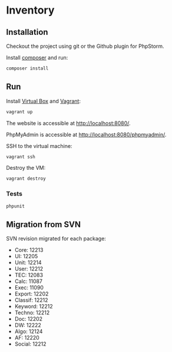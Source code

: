 # Inventory

## Installation

Checkout the project using git or the Github plugin for PhpStorm.

Install [composer](http://getcomposer.org/doc/00-intro.md) and run:

```bash
composer install
```

## Run

Install [Virtual Box](https://www.virtualbox.org/wiki/Downloads) and [Vagrant](http://www.vagrantup.com/):

```bash
vagrant up
```

The website is accessible at [http://localhost:8080/](http://localhost:8080/).

PhpMyAdmin is accessible at [http://localhost:8080/phpmyadmin/](http://localhost:8080/phpmyadmin/).

SSH to the virtual machine:

```bash
vagrant ssh
```

Destroy the VM:

```bash
vagrant destroy
```

### Tests

```bash
phpunit
```

## Migration from SVN

SVN revision migrated for each package:

- Core: 12213
- UI: 12205
- Unit: 12214
- User: 12212
- TEC: 12083
- Calc: 11087
- Exec: 11090
- Export: 12202
- Classif: 12212
- Keyword: 12212
- Techno: 12212
- Doc: 12202
- DW: 12222
- Algo: 12124
- AF: 12220
- Social: 12212
